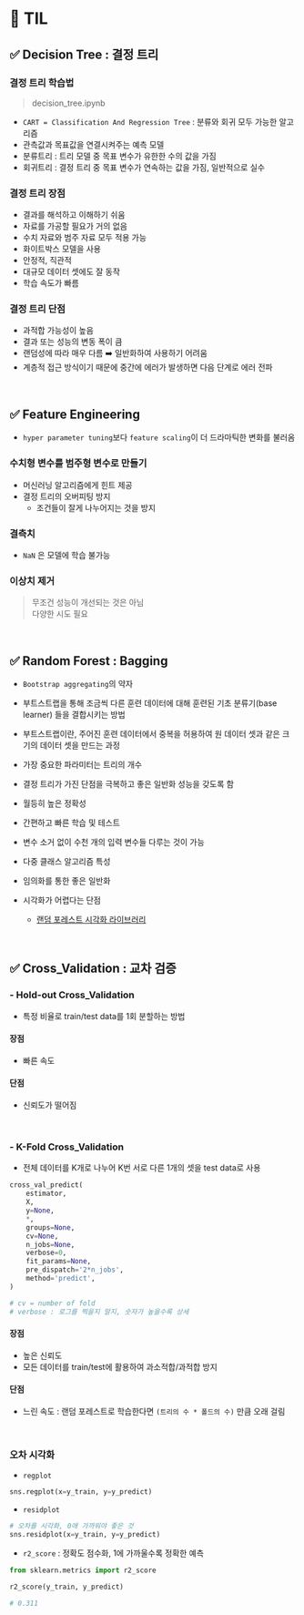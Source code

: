 # 🦁 TIL


## ✅ Decision Tree : 결정 트리


### 결정 트리 학습법
> decision_tree.ipynb

* `CART = Classification And Regression Tree` : 분류와 회귀 모두 가능한 알고리즘
* 관측값과 목표값을 연결시켜주는 예측 모델
* 분류트리 : 트리 모델 중 목표 변수가 유한한 수의 값을 가짐
* 회귀트리 : 결정 트리 중 목표 변수가 연속하는 값을 가짐, 일반적으로 실수


### 결정 트리 장점
* 결과를 해석하고 이해하기 쉬움
* 자료를 가공할 필요가 거의 없음
* 수치 자료와 범주 자료 모두 적용 가능
* 화이트박스 모델을 사용
* 안정적, 직관적
* 대규모 데이터 셋에도 잘 동작
* 학습 속도가 빠름

### 결정 트리 단점
* 과적합 가능성이 높음
* 결과 또는 성능의 변동 폭이 큼
* 랜덤성에 따라 매우 다름 ➡️ 일반화하여 사용하기 어려움
* 계층적 접근 방식이기 때문에 중간에 에러가 발생하면 다음 단계로 에러 전파

<br> 

## ✅ Feature Engineering
* `hyper parameter tuning`보다 `feature scaling`이 더 드라마틱한 변화를 불러옴

### 수치형 변수를 범주형 변수로 만들기
* 머신러닝 알고리즘에게 힌트 제공
* 결정 트리의 오버피팅 방지
  * 조건들이 잘게 나누어지는 것을 방지


### 결측치
* `NaN` 은 모델에 학습 불가능

### 이상치 제거

> 무조건 성능이 개선되는 것은 아님 <br>
> 다양한 시도 필요


<br> 

## ✅ Random Forest : Bagging
* `Bootstrap aggregating`의 약자
* 부트스트랩을 통해 조금씩 다른 훈련 데이터에 대해 훈련된 기초 분류기(base learner) 들을 결합시키는 방법
* 부트스트랩이란, 주어진 훈련 데이터에서 중복을 허용하여 원 데이터 셋과 같은 크기의 데이터 셋을 만드는 과정 
* 가장 중요한 파라미터는 트리의 개수
* 결정 트리가 가진 단점을 극복하고 좋은 일반화 성능을 갖도록 함


* 월등히 높은 정확성
* 간편하고 빠른 학습 및 테스트
* 변수 소거 없이 수천 개의 입력 변수들 다루는 것이 가능
* 다중 클래스 알고리즘 특성
* 임의화를 통한 좋은 일반화


* 시각화가 어렵다는 단점
  * [랜덤 포레스트 시각화 라이브러리](https://github.com/andosa/treeinterpreter)



<br> 

## ✅ Cross_Validation : 교차 검증
### - Hold-out Cross_Validation
* 특정 비율로 train/test data를 1회 분할하는 방법

#### 장점
* 빠른 속도
#### 단점
* 신뢰도가 떨어짐

<br>

### - K-Fold Cross_Validation
* 전체 데이터를 K개로 나누어 K번 서로 다른 1개의 셋을 test data로 사용

```python
cross_val_predict(
    estimator,
    X,
    y=None,
    *,
    groups=None,
    cv=None,
    n_jobs=None,
    verbose=0,
    fit_params=None,
    pre_dispatch='2*n_jobs',
    method='predict',
)

# cv = number of fold
# verbose : 로그를 찍을지 말지, 숫자가 높을수록 상세
```

#### 장점
* 높은 신뢰도
* 모든 데이터를 train/test에 활용하여 과소적합/과적합 방지
#### 단점
* 느린 속도 : 랜덤 포레스트로 학습한다면 `(트리의 수 * 폴드의 수)` 만큼 오래 걸림

<br>

### 오차 시각화

* `regplot`
```python
sns.regplot(x=y_train, y=y_predict)
```

* `residplot`
```python
# 오차를 시각화, 0애 가까워야 좋은 것
sns.residplot(x=y_train, y=y_predict)
```

* `r2_score` : 정확도 점수화, 1에 가까울수록 정확한 예측
```python
from sklearn.metrics import r2_score

r2_score(y_train, y_predict)

# 0.311
```
